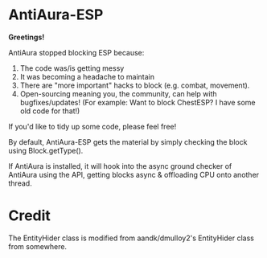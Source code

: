 # AntiAura-ESP

**Greetings!**


AntiAura stopped blocking ESP because:

1) The code was/is getting messy
2) It was becoming a headache to maintain
3) There are "more important" hacks to block (e.g. combat, movement).
4) Open-sourcing meaning you, the community, can help with bugfixes/updates! (For example: Want to block ChestESP? I have some old code for that!)

If you'd like to tidy up some code, please feel free! 


By default, AntiAura-ESP gets the material by simply checking the block using Block.getType(). 

If AntiAura is installed, it will hook into the async ground checker of AntiAura using the API, getting blocks async & offloading CPU onto another thread.

# Credit

The EntityHider class is modified from aandk/dmulloy2's EntityHider class from somewhere.
